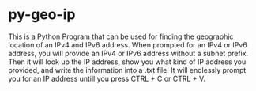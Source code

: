 # py-geo-ip
This is a Python Program that can be used for finding the geographic location of an IPv4 and IPv6 address. When prompted for an IPv4 or IPv6 address, you will provide an IPv4 or IPv6 address without a subnet prefix. Then it will look up the IP address, show you what kind of IP address you provided, and write the information into a .txt file. It will endlessly prompt you for an IP address untill you press CTRL + C or CTRL + V.
